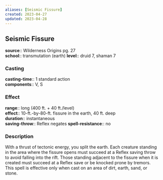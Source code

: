 ```yaml
---
aliases: [Seismic Fissure]
created: 2023-04-27
updated: 2023-04-28
---
```


## Seismic Fissure

**source**:: Wilderness Origins pg. 27  
**school**:: transmutation (earth)
**level**:: druid 7, shaman 7

### Casting

**casting-time**:: 1 standard action  
**components**:: V, S

### Effect

**range**:: long (400 ft. + 40 ft./level)  
**effect**:: 10-ft.-by-80-ft. fissure in the earth, 40 ft. deep  
**duration**:: instantaneous  
**saving-throw**:: Reflex negates
**spell-resistance**:: no

### Description

With a thrust of tectonic energy, you split the earth. Each creature standing in the area where the fissure opens must succeed at a Reflex saving throw to avoid falling into the rift. Those standing adjacent to the fissure when it is created must succeed at a Reflex save or be knocked prone by tremors. This spell is effective only when cast on an area of dirt, earth, sand, or stone.
